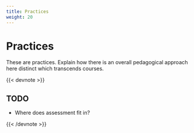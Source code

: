 ```yaml
---
title: Practices
weight: 20
---
```


# Practices

These are practices. Explain how there is an overall pedagogical approach here
distinct which transcends courses.

{{< devnote >}}
<h2>TODO</h2>

<ul>
  <li>Where does assessment fit in?</li>
</ul>

{{< /devnote >}}
